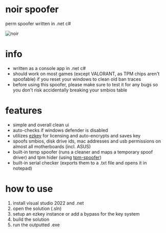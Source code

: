 # noir spoofer
perm spoofer written in .net c#

![noir](https://github.com/user-attachments/assets/5a3efbee-27eb-4140-8eb9-4f940509f4d0)

# info
- written as a console app in .net c#
- should work on most games (except VALORANT, as TPM chips aren't spoofable) if you reset your windows to clean old ban traces
- before using this spoofer, please make sure to test it for any bugs so you don't risk accidentally breaking your smbios table

# features
- simple and overall clean ui
- auto-checks if windows defender is disabled
- utilizes [ezkey](https://github.com/vzpyr/ezkey) for licensing and auto-encrypts and saves key
- spoofs smbios, disk drive ids, mac addresses and usb permissions on almost all motherboards (incl. ASUS)
- built-in temp spoofer (runs a cleaner and maps a temporary spoof driver) and tpm hider (using [tpm-spoofer](https://github.com/SamuelTulach/tpm-spoofer))
- built-in serial checker (exports them to a .txt file and opens it in notepad)

# how to use
1. install visual studio 2022 and .net
2. open the solution (.sln)
3. setup an ezkey instance or add a bypass for the key system
4. build the solution
5. run the outputted .exe
